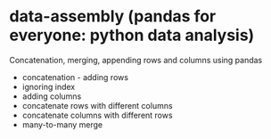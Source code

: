 # data-assembly (pandas for everyone: python data analysis)
Concatenation, merging, appending rows and columns using pandas


- concatenation - adding rows
- ignoring index
- adding columns
- concatenate rows with different columns
- concatenate columns with different rows
- many-to-many merge
